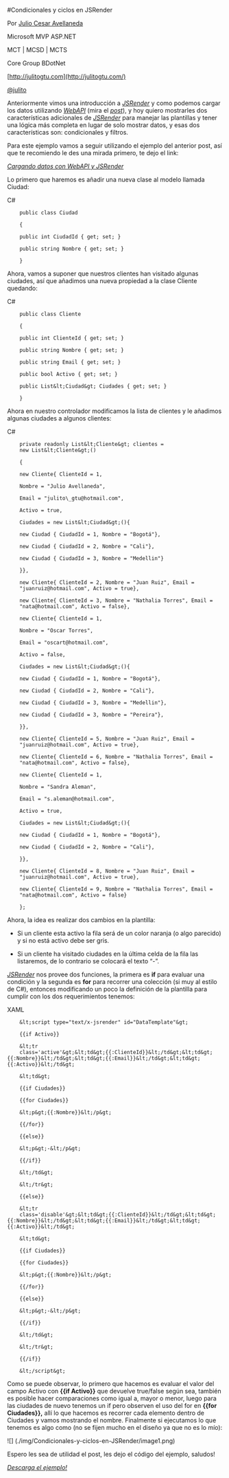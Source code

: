 <properties
	pageTitle="Condicionales y ciclos en JSRende"
	description="Condicionales y ciclos en JSRende"
	services="web-dev"
	documentationCenter=""
	authors="andygonusa"
	manager=""
	editor="andygonusa"/>

<tags
	ms.service="web-dev"
	ms.workload="identity"
	ms.tgt_pltfrm="na"
	ms.devlang="na"
	ms.topic="how-to-article"
	ms.date="05/16/2016"
	ms.author="andygonusa"/>




#Condicionales y ciclos en JSRender

Por [Julio Cesar Avellaneda](http://mvp.microsoft.com/en-us/MVP/Julio%20Cesar%20Avellaneda-4038198)

Microsoft MVP ASP.NET

MCT | MCSD | MCTS

Core Group BDotNet

[http://julitogtu.com](http://julitogtu.com/)

[@julito](https://twitter.com/julitogtu)

Anteriormente vimos una introducción a
[*JSRender*](http://borismoore.github.com/jsrender/demos/) y como
podemos cargar los datos utilizando
[*WebAPI*](http://www.asp.net/web-api) (mira el
[*post*](http://julitogtu.wordpress.com/2012/10/06/asp-net-cargando-datos-con-webapi-y-jsrender/)),
y hoy quiero mostrarles dos características adicionales de
[*JSRender*](http://borismoore.github.com/jsrender/demos/) para manejar
las plantillas y tener una lógica más completa en lugar de solo mostrar
datos, y esas dos características son: condicionales y filtros.

Para este ejemplo vamos a seguir utilizando el ejemplo del anterior
post, así que te recomiendo le des una mirada primero, te dejo el link:

[*Cargando datos con WebAPI y
JSRender*](http://julitogtu.wordpress.com/2012/10/06/asp-net-cargando-datos-con-webapi-y-jsrender/)

Lo primero que haremos es añadir una nueva clase al modelo llamada
Ciudad:

C\#

```
    public class Ciudad

    {

    public int CiudadId { get; set; }

    public string Nombre { get; set; }

    }
```

Ahora, vamos a suponer que nuestros clientes han visitado algunas
ciudades, así que añadimos una nueva propiedad a la clase Cliente
quedando:

C\#


```
    public class Cliente

    {

    public int ClienteId { get; set; }

    public string Nombre { get; set; }

    public string Email { get; set; }

    public bool Activo { get; set; }

    public List&lt;Ciudad&gt; Ciudades { get; set; }

    }
```

Ahora en nuestro controlador modificamos la lista de clientes y le
añadimos algunas ciudades a algunos clientes:

 C\#


```
    private readonly List&lt;Cliente&gt; clientes =
    new List&lt;Cliente&gt;()

    {

    new Cliente{ ClienteId = 1,

    Nombre = "Julio Avellaneda",

    Email = "julito\_gtu@hotmail.com",

    Activo = true,

    Ciudades = new List&lt;Ciudad&gt;(){

    new Ciudad { CiudadId = 1, Nombre = "Bogotá"},

    new Ciudad { CiudadId = 2, Nombre = "Cali"},

    new Ciudad { CiudadId = 3, Nombre = "Medellin"}

    }},

    new Cliente{ ClienteId = 2, Nombre = "Juan Ruiz", Email =
    "juanruiz@hotmail.com", Activo = true},

    new Cliente{ ClienteId = 3, Nombre = "Nathalia Torres", Email =
    "nata@hotmail.com", Activo = false},

    new Cliente{ ClienteId = 1,

    Nombre = "Oscar Torres",

    Email = "oscart@hotmail.com",

    Activo = false,

    Ciudades = new List&lt;Ciudad&gt;(){

    new Ciudad { CiudadId = 1, Nombre = "Bogotá"},

    new Ciudad { CiudadId = 2, Nombre = "Cali"},

    new Ciudad { CiudadId = 3, Nombre = "Medellin"},

    new Ciudad { CiudadId = 3, Nombre = "Pereira"},

    }},

    new Cliente{ ClienteId = 5, Nombre = "Juan Ruiz", Email =
    "juanruiz@hotmail.com", Activo = true},

    new Cliente{ ClienteId = 6, Nombre = "Nathalia Torres", Email =
    "nata@hotmail.com", Activo = false},

    new Cliente{ ClienteId = 1,

    Nombre = "Sandra Aleman",

    Email = "s.aleman@hotmail.com",

    Activo = true,

    Ciudades = new List&lt;Ciudad&gt;(){

    new Ciudad { CiudadId = 1, Nombre = "Bogotá"},

    new Ciudad { CiudadId = 2, Nombre = "Cali"},

    }},

    new Cliente{ ClienteId = 8, Nombre = "Juan Ruiz", Email =
    "juanruiz@hotmail.com", Activo = true},

    new Cliente{ ClienteId = 9, Nombre = "Nathalia Torres", Email =
    "nata@hotmail.com", Activo = false}

    };
```

Ahora, la idea es realizar dos cambios en la plantilla:

* Si un cliente esta activo la fila será de un color naranja (o algo parecido) y si no está activo debe ser gris.

* Si un cliente ha visitado ciudades en la última celda de la fila las listaremos, de lo contrario se colocará el texto “-”.

[*JSRender*](http://borismoore.github.com/jsrender/demos/) nos provee
dos funciones, la primera es **if** para evaluar una condición y la
segunda es **for** para recorrer una colección (si muy al estilo de
C\#), entonces modificando un poco la definición de la plantilla para
cumplir con los dos requerimientos tenemos:

XAML

```
    &lt;script type="text/x-jsrender" id="DataTemplate"&gt;

    {{if Activo}}

    &lt;tr
    class='active'&gt;&lt;td&gt;{{:ClienteId}}&lt;/td&gt;&lt;td&gt;{{:Nombre}}&lt;/td&gt;&lt;td&gt;{{:Email}}&lt;/td&gt;&lt;td&gt;{{:Activo}}&lt;/td&gt;

    &lt;td&gt;

    {{if Ciudades}}

    {{for Ciudades}}

    &lt;p&gt;{{:Nombre}}&lt;/p&gt;

    {{/for}}

    {{else}}

    &lt;p&gt;-&lt;/p&gt;

    {{/if}}

    &lt;/td&gt;

    &lt;/tr&gt;

    {{else}}

    &lt;tr
    class='disable'&gt;&lt;td&gt;{{:ClienteId}}&lt;/td&gt;&lt;td&gt;{{:Nombre}}&lt;/td&gt;&lt;td&gt;{{:Email}}&lt;/td&gt;&lt;td&gt;{{:Activo}}&lt;/td&gt;

    &lt;td&gt;

    {{if Ciudades}}

    {{for Ciudades}}

    &lt;p&gt;{{:Nombre}}&lt;/p&gt;

    {{/for}}

    {{else}}

    &lt;p&gt;-&lt;/p&gt;

    {{/if}}

    &lt;/td&gt;

    &lt;/tr&gt;

    {{/if}}

    &lt;/script&gt;
```

Como se puede observar, lo primero que hacemos es evaluar el valor del
campo Activo con **{{if Activo}}** que devuelve true/false según sea,
también es posible hacer comparaciones como igual a, mayor o menor,
luego para las ciudades de nuevo tenemos un if pero observen el uso del
for en **{{for Ciudades}},** allí lo que hacemos es recorrer cada
elemento dentro de Ciudades y vamos mostrando el nombre. Finalmente si
ejecutamos lo que tenemos es algo como (no se fijen mucho en el diseño
ya que no es lo mío):

![] (./img/Condicionales-y-ciclos-en-JSRender/image1.png)

Espero les sea de utilidad el post, les dejo el código del ejemplo,
saludos!

[*Descarga el ejemplo!*](http://sdrv.ms/TsKI0m)
